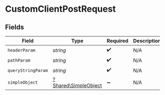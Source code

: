 # CustomClientPostRequest


## Fields

| Field                                                       | Type                                                        | Required                                                    | Description                                                 | Example                                                     |
| ----------------------------------------------------------- | ----------------------------------------------------------- | ----------------------------------------------------------- | ----------------------------------------------------------- | ----------------------------------------------------------- |
| `headerParam`                                               | *string*                                                    | :heavy_check_mark:                                          | N/A                                                         | headerValue                                                 |
| `pathParam`                                                 | *string*                                                    | :heavy_check_mark:                                          | N/A                                                         | pathValue                                                   |
| `queryStringParam`                                          | *string*                                                    | :heavy_check_mark:                                          | N/A                                                         | queryValue                                                  |
| `simpleObject`                                              | [?Shared\SimpleObject](../../Models/Shared/SimpleObject.md) | :heavy_minus_sign:                                          | N/A                                                         |                                                             |